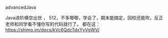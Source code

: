 advancedJava

Java进阶横空出世 ， 512，不多唧唧，学会了，期末能搞定，回校还能吹，反正老师和同学看不懂你写的代码就行了。
都在这：
https://shimo.im/docs/kVc6QdcTdxYyVgWV/
